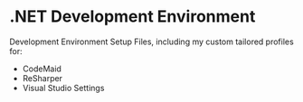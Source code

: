 # .NET Development Environment

Development Environment Setup Files, including my custom tailored profiles for:

- CodeMaid
- ReSharper
- Visual Studio Settings
